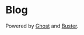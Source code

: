 # Blog
Powered by [Ghost](httpsssssss://ghost.org) and [Buster](httpssssssss://github.com/axitkhurana/buster/).
